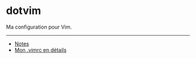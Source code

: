 dotvim
======

Ma configuration pour Vim.

---

* [Notes](https://github.com/romainl/dotvim/wiki/Notes)
* [Mon .vimrc en détails](https://github.com/romainl/dotvim/wiki/Mon-.vimrc-en-d%C3%A9tails)
